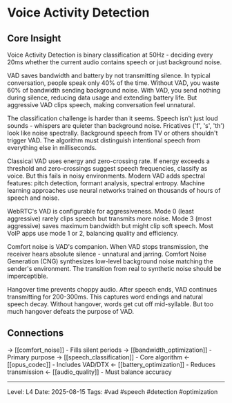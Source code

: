 # Voice Activity Detection

## Core Insight
Voice Activity Detection is binary classification at 50Hz - deciding every 20ms whether the current audio contains speech or just background noise.

VAD saves bandwidth and battery by not transmitting silence. In typical conversation, people speak only 40% of the time. Without VAD, you waste 60% of bandwidth sending background noise. With VAD, you send nothing during silence, reducing data usage and extending battery life. But aggressive VAD clips speech, making conversation feel unnatural.

The classification challenge is harder than it seems. Speech isn't just loud sounds - whispers are quieter than background noise. Fricatives ('f', 's', 'th') look like noise spectrally. Background speech from TV or others shouldn't trigger VAD. The algorithm must distinguish intentional speech from everything else in milliseconds.

Classical VAD uses energy and zero-crossing rate. If energy exceeds a threshold and zero-crossings suggest speech frequencies, classify as voice. But this fails in noisy environments. Modern VAD adds spectral features: pitch detection, formant analysis, spectral entropy. Machine learning approaches use neural networks trained on thousands of hours of speech and noise.

WebRTC's VAD is configurable for aggressiveness. Mode 0 (least aggressive) rarely clips speech but transmits more noise. Mode 3 (most aggressive) saves maximum bandwidth but might clip soft speech. Most VoIP apps use mode 1 or 2, balancing quality and efficiency.

Comfort noise is VAD's companion. When VAD stops transmission, the receiver hears absolute silence - unnatural and jarring. Comfort Noise Generation (CNG) synthesizes low-level background noise matching the sender's environment. The transition from real to synthetic noise should be imperceptible.

Hangover time prevents choppy audio. After speech ends, VAD continues transmitting for 200-300ms. This captures word endings and natural speech decay. Without hangover, words get cut off mid-syllable. But too much hangover defeats the purpose of VAD.

## Connections
→ [[comfort_noise]] - Fills silent periods
→ [[bandwidth_optimization]] - Primary purpose
→ [[speech_classification]] - Core algorithm
← [[opus_codec]] - Includes VAD/DTX
← [[battery_optimization]] - Reduces transmission
← [[audio_quality]] - Must balance accuracy

---
Level: L4
Date: 2025-08-15
Tags: #vad #speech #detection #optimization